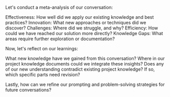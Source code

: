 Let's conduct a meta-analysis of our conversation:

Effectiveness: How well did we apply our existing knowledge and best practices?
Innovation: What new approaches or techniques did we discover?
Challenges: Where did we struggle, and why?
Efficiency: How could we have reached our solution more directly?
Knowledge Gaps: What areas require further exploration or documentation?

Now, let's reflect on our learnings:

What new knowledge have we gained from this conversation?
Where in our project knowledge documents could we integrate these insights?
Does any of our new understanding contradict existing project knowledge?
If so, which specific parts need revision?

Lastly, how can we refine our prompting and problem-solving strategies for future conversations?
